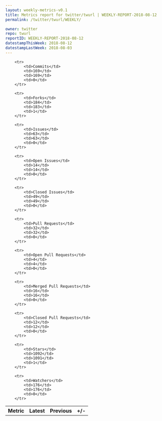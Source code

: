 ```yaml
---
layout: weekly-metrics-v0.1
title: Metrics report for twitter/twurl | WEEKLY-REPORT-2018-08-12
permalink: /twitter/twurl/WEEKLY/

owner: twitter
repo: twurl
reportID: WEEKLY-REPORT-2018-08-12
datestampThisWeek: 2018-08-12
datestampLastWeek: 2018-08-03
---
```




<table style="width: 100%;">
    <tr>
        <th>Metric</th>
        <th>Latest</th>
        <th>Previous</th>
        <th>+/-</th>
    </tr>

        <tr>
            <td>Commits</td>
            <td>169</td>
            <td>169</td>
            <td>0</td>
        </tr>
        
        <tr>
            <td>Forks</td>
            <td>184</td>
            <td>183</td>
            <td>1</td>
        </tr>
        
        <tr>
            <td>Issues</td>
            <td>63</td>
            <td>63</td>
            <td>0</td>
        </tr>
        
        <tr>
            <td>Open Issues</td>
            <td>14</td>
            <td>14</td>
            <td>0</td>
        </tr>
        
        <tr>
            <td>Closed Issues</td>
            <td>49</td>
            <td>49</td>
            <td>0</td>
        </tr>
        
        <tr>
            <td>Pull Requests</td>
            <td>32</td>
            <td>32</td>
            <td>0</td>
        </tr>
        
        <tr>
            <td>Open Pull Requests</td>
            <td>4</td>
            <td>4</td>
            <td>0</td>
        </tr>
        
        <tr>
            <td>Merged Pull Requests</td>
            <td>16</td>
            <td>16</td>
            <td>0</td>
        </tr>
        
        <tr>
            <td>Closed Pull Requests</td>
            <td>12</td>
            <td>12</td>
            <td>0</td>
        </tr>
        
        <tr>
            <td>Stars</td>
            <td>1092</td>
            <td>1091</td>
            <td>1</td>
        </tr>
        
        <tr>
            <td>Watchers</td>
            <td>176</td>
            <td>176</td>
            <td>0</td>
        </tr>
        
</table>

